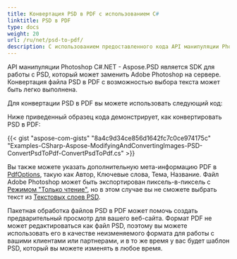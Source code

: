 ```yaml
---
title: Конвертация PSD в PDF с использованием C#
linktitle: PSD в PDF
type: docs
weight: 20
url: /ru/net/psd-to-pdf/
description: С использованием предоставленного кода API манипуляции Photoshop C#.NET можно заменить Adobe Photoshop на сервере и конвертировать файлы PSD в PDF с возможностью выбора текста.
---
```


API манипуляции Photoshop C#.NET - Aspose.PSD является SDK для работы с PSD, который может заменить Adobe Photoshop на сервере. Конвертация файла PSD в PDF с возможностью выбора текста может быть легко выполнена.

Для конвертации PSD в PDF вы можете использовать следующий код:

Ниже приведенный образец кода демонстрирует, как конвертировать PSD в PDF:

{{< gist "aspose-com-gists" "8a4c9d34ce856d1642fc7c0ce974175c" "Examples-CSharp-Aspose-ModifyingAndConvertingImages-PSD-ConvertPsdToPdf-ConvertPsdToPdf.cs" >}}

Вы также можете указать дополнительную мета-информацию PDF в [PdfOptions](https://reference.aspose.com/psd/net/aspose.psd.imageoptions/pdfoptions), такую как Автор, Ключевые слова, Тема, Название. Файл Adobe Photoshop может быть экспортирован пиксель-в-пиксель с [Режимом "Только чтение"](https://reference.aspose.com/psd/net/aspose.psd.imageloadoptions/psdloadoptions/properties/readonlymode), но в этом случае вы не сможете выбрать текст из [Текстовых слоев PSD](https://reference.aspose.com/psd/net/aspose.psd.fileformats.psd.layers/textlayer).

Пакетная обработка файлов PSD в PDF может помочь создать предварительный просмотр для вашего веб-сайта. Формат PDF не может редактироваться как файл PSD, поэтому вы можете использовать его в качестве неизменяемого формата для работы с вашими клиентами или партнерами, и в то же время у вас будет шаблон PSD, который вы можете изменять в любое время.  
